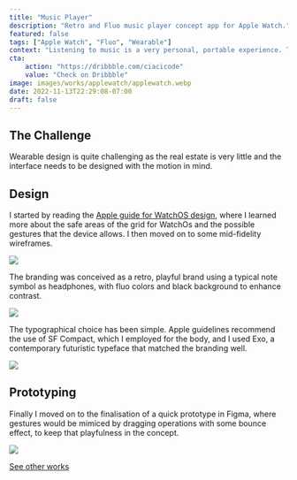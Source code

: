 ```yaml
---
title: "Music Player"
description: "Retro and Fluo music player concept app for Apple Watch."
featured: false
tags: ["Apple Watch", "Fluo", "Wearable"]
context: "Listening to music is a very personal, portable experience. This is a concept app that plays on retro feelings and geometries."
cta:
    action: "https://dribbble.com/ciacicode"
    value: "Check on Dribbble"
image: images/works/applewatch/applewatch.webp
date: 2022-11-13T22:29:08-07:00
draft: false
---
```


## The Challenge

Wearable design is quite challenging as the real estate is very little and the interface needs to be designed with the motion in mind. 

## Design

I started by reading the [Apple guide for WatchOS design](https://developer.apple.com/design/human-interface-guidelines/designing-for-watchos), where I learned more about the safe areas of the grid for WatchOs and the possible gestures that the device allows. I then moved on to some mid-fidelity wireframes.

![](/images/works/applewatch/Wireframe.webp)


The branding was conceived as a retro, playful brand using a typical note symbol as headphones, with fluo colors and black background to enhance contrast.

![](/images/works/applewatch/Logo.webp)

The typographical choice has been simple. Apple guidelines recommend the use of SF Compact, which I employed for the body, and I used Exo, a contemporary futuristic typeface that matched the branding well.

![](/images/works/applewatch/Typography.webp)


## Prototyping

Finally I moved on to the finalisation of a quick prototype in Figma, where gestures would be mimiced by dragging operations with some bounce effect, to keep that playfulness in the concept.

![](/images/works/applewatch/PlayerMotion.gif)

[See other works](/posts)


